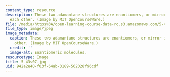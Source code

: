 ```yaml
---
content_type: resource
description: These two adamantane structures are enantiomers, or mirror images, of
  each other. (Image by MIT OpenCourseWare.)
file: /media/https%3A/open-learning-course-data-rc.s3.amazonaws.com/5-43-advanced-organic-chemistry-spring-2007/942a2e40f03f64ab3189562028f96cdf_5-43s07.jpg
file_type: image/jpeg
image_metadata:
  caption: These two adamantane structures are enantiomers, or mirror images, of each
    other. (Image by MIT OpenCourseWare.)
  credit: ''
  image-alt: Enantiomeric molecules.
resourcetype: Image
title: 5-43s07.jpg
uid: 942a2e40-f03f-64ab-3189-562028f96cdf
---
```

